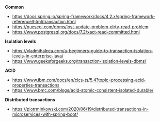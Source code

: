 **Common**
- https://docs.spring.io/spring-framework/docs/4.2.x/spring-framework-reference/html/transaction.html
- https://quescol.com/dbms/lost-update-problem-dirty-read-problem
- https://www.postgresql.org/docs/7.2/xact-read-committed.html

**Isolation levels**
- https://vladmihalcea.com/a-beginners-guide-to-transaction-isolation-levels-in-enterprise-java/
- https://www.geeksforgeeks.org/transaction-isolation-levels-dbms/

**ACID**
- https://www.ibm.com/docs/en/cics-ts/5.4?topic=processing-acid-properties-transactions
- https://www.bmc.com/blogs/acid-atomic-consistent-isolated-durable/

**Distributed transactions**
- https://piotrminkowski.com/2020/06/19/distributed-transactions-in-microservices-with-spring-boot/
